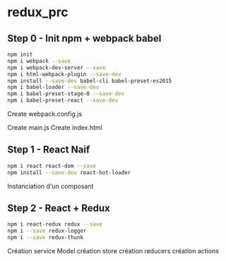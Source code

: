 # redux_prc

## Step 0 - Init npm + webpack babel
```bash
npm init
npm i webpack --save
npm i webpack-dev-server --save
npm i html-webpack-plugin --save-dev
npm install --save-dev babel-cli babel-preset-es2015
npm i babel-loader --save-dev
npm i babel-preset-stage-0 --save-dev
npm i babel-preset-react --save-dev
```

Create webpack.config.js

Create main.js
Create index.html

## Step 1 - React Naif
```bash
npm i react react-dom --save
npm install --save-dev react-hot-loader
```

Instanciation d'un composant

## Step 2 - React + Redux

```sh
npm i react-redux redux --save
npm i --save redux-logger
npm i --save redux-thunk
```

Création service Model
création store
création reducers
création actions

